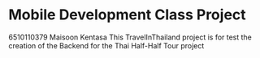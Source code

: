# Mobile Development Class Project

6510110379 Maisoon Kentasa
This TravelInThailand project is for test the creation of the Backend for the Thai Half-Half Tour project